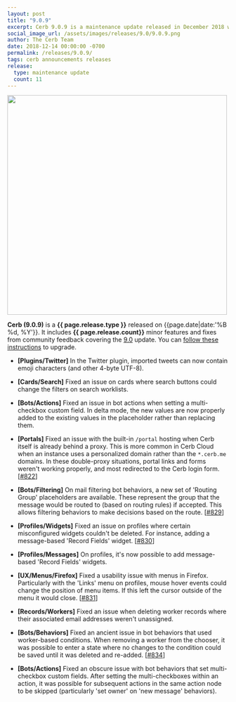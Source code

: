 ```yaml
---
layout: post
title: "9.0.9"
excerpt: Cerb 9.0.9 is a maintenance update released in December 2018 with 11 minor features and fixes from community feedback.
social_image_url: /assets/images/releases/9.0/9.0.9.png
author: The Cerb Team
date: 2018-12-14 00:00:00 -0700
permalink: /releases/9.0.9/
tags: cerb announcements releases
release:
  type: maintenance update
  count: 11
---
```


<div class="cerb-screenshot">
<img src="{{page.social_image_url}}" class="screenshot" width="500">
</div>

**Cerb (9.0.9)** is a **{{ page.release.type }}** released on {{page.date|date:'%B %d, %Y'}}. It includes **{{ page.release.count}}** minor features and fixes from community feedback covering the [9.0](/releases/9.0/) update.  You can [follow these instructions](/docs/upgrading/) to upgrade.

* **[Plugins/Twitter]** In the Twitter plugin, imported tweets can now contain emoji characters (and other 4-byte UTF-8).

* **[Cards/Search]** Fixed an issue on cards where search buttons could change the filters on search worklists.

* **[Bots/Actions]** Fixed an issue in bot actions when setting a multi-checkbox custom field. In delta mode, the new values are now properly added to the existing values in the placeholder rather than replacing them.

* **[Portals]** Fixed an issue with the built-in `/portal` hosting when Cerb itself is already behind a proxy. This is more common in Cerb Cloud when an instance uses a personalized domain rather than the `*.cerb.me` domains. In these double-proxy situations, portal links and forms weren't working properly, and most redirected to the Cerb login form. [[#822](https://github.com/jstanden/cerb/issues/822)]

* **[Bots/Filtering]** On mail filtering bot behaviors, a new set of 'Routing Group' placeholders are available. These represent the group that the message would be routed to (based on routing rules) if accepted. This allows filtering behaviors to make decisions based on the route. [[#829](https://github.com/jstanden/cerb/issues/829)]

* **[Profiles/Widgets]** Fixed an issue on profiles where certain misconfigured widgets couldn't be deleted. For instance, adding a message-based 'Record Fields' widget. [[#830](https://github.com/jstanden/cerb/issues/830)]

* **[Profiles/Messages]** On profiles, it's now possible to add message-based 'Record Fields' widgets.

* **[UX/Menus/Firefox]** Fixed a usability issue with menus in Firefox. Particularly with the 'Links' menu on profiles, mouse hover events could change the position of menu items. If this left the cursor outside of the menu it would close. [[#831](https://github.com/jstanden/cerb/issues/831)]

* **[Records/Workers]** Fixed an issue when deleting worker records where their associated email addresses weren't unassigned.

* **[Bots/Behaviors]** Fixed an ancient issue in bot behaviors that used worker-based conditions. When removing a worker from the chooser, it was possible to enter a state where no changes to the condition could be saved until it was deleted and re-added. [[#834](https://github.com/jstanden/cerb/issues/834)]

* **[Bots/Actions]** Fixed an obscure issue with bot behaviors that set multi-checkbox custom fields. After setting the multi-checkboxes within an action, it was possible for subsequent actions in the same action node to be skipped (particularly 'set owner' on 'new message' behaviors).